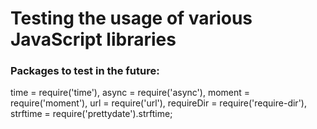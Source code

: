 # Testing the usage of various JavaScript libraries

### Packages to test in the future:

time = require('time'),
async = require('async'),
moment = require('moment'),
url = require('url'),
requireDir = require('require-dir'),
strftime = require('prettydate').strftime;